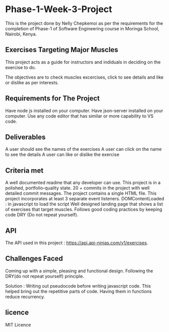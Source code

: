 # Phase-1-Week-3-Project
This is the project done by Nelly Chepkemoi as per the requirements for the completion of Phase-1 of Software Engineering course in Moringa School, Nairobi, Kenya.

## Exercises Targeting Major Muscles
This project acts as a guide for instructors and indiduals in deciding on the exercise to do.

The objectives are to check muscles excercises, click to see details and like or dislike as per interests.


## Requirements for The Project
Have node js installed on your computer.
Have json-server installed on your computer.
Use any code editor that has similar or more capability to VS code.

## Deliverables
A user should  see the names of the exercises
A user can click on the name to see the details
A user can like or dislike the exercise



## Criteria met
A well documented readme that any developer can use.
This project is in a polished, portfolio-quality state.
20 + commits in the project with well detailed commit messages.
The project contains a single HTML file.
This project incorporates at least 3 separate event listeners.
DOMContentLoaded : in javascript to load the script
Well designed landing page that shows a list of exercises that target muscles.
Follows good coding practices by keeping code DRY (Do not repeat yourself).

## API
The API used in this project : https://api.api-ninjas.com/v1/exercises.

## Challenges Faced
Coming up with a simple, pleasing and functional design.
Following the DRY(do not repeat yourself) principle.

Solution : Writing out pseudocode before writing javascript code. This helped bring out the repetitive parts of code. Having them in functions reduce recurrency.
## licence
MIT Licence